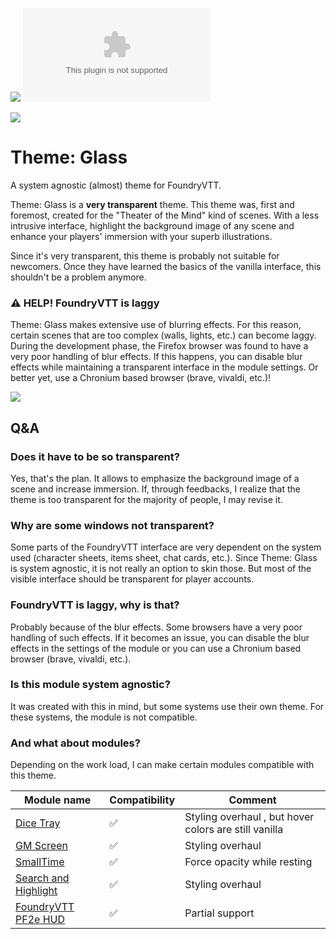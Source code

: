 ![](https://img.shields.io/badge/Foundry-v12-informational)
![Latest Release Download Count](https://img.shields.io/github/downloads/mech-tools/theme-glass/latest/module.zip)

![](./screenshot-1.jpg)

# Theme: Glass

A system agnostic (almost) theme for FoundryVTT.

Theme: Glass is a **very transparent** theme. This theme was, first and foremost, created for the "Theater of the Mind" kind of scenes.
With a less intrusive interface, highlight the background image of any scene and enhance your players' immersion with your superb illustrations.

Since it's very transparent, this theme is probably not suitable for newcomers. Once they have learned the basics of the vanilla interface, this shouldn't be a problem anymore.

### ⚠️ HELP! FoundryVTT is laggy

Theme: Glass makes extensive use of blurring effects. For this reason, certain scenes that are too complex (walls, lights, etc.) can become laggy. During the development phase, the Firefox browser was found to have a very poor handling of blur effects.
If this happens, you can disable blur effects while maintaining a transparent interface in the module settings.
Or better yet, use a Chronium based browser (brave, vivaldi, etc.)!

![](./screenshot-2.jpg)

## Q&A

### Does it have to be so transparent?

Yes, that's the plan. It allows to emphasize the background image of a scene and increase immersion.
If, through feedbacks, I realize that the theme is too transparent for the majority of people, I may revise it.

### Why are some windows not transparent?

Some parts of the FoundryVTT interface are very dependent on the system used (character sheets, items sheet, chat cards, etc.).
Since Theme: Glass is system agnostic, it is not really an option to skin those. But most of the visible interface should be transparent for player accounts.

### FoundryVTT is laggy, why is that?

Probably because of the blur effects. Some browsers have a very poor handling of such effects.
If it becomes an issue, you can disable the blur effects in the settings of the module or you can use a Chronium based browser (brave, vivaldi, etc.).

### Is this module system agnostic?

It was created with this in mind, but some systems use their own theme. For these systems, the module is not compatible.

### And what about modules?

Depending on the work load, I can make certain modules compatible with this theme.

| Module name                                                                                 | Compatibility | Comment                                               |
| ------------------------------------------------------------------------------------------- | ------------- | ----------------------------------------------------- |
| [Dice Tray](https://gitlab.com/asacolips-projects/foundry-mods/foundry-vtt-dice-calculator) | ✅            | Styling overhaul , but hover colors are still vanilla |
| [GM Screen](https://github.com/ElfFriend-DnD/foundryvtt-gmScreen)                           | ✅            | Styling overhaul                                      |
| [SmallTime](https://github.com/unsoluble/smalltime)                                         | ✅            | Force opacity while resting                           |
| [Search and Highlight](https://github.com/Khaali-dev/fullsearch)                            | ✅            | Styling overhaul                                      |
| [FoundryVTT PF2e HUD](https://github.com/reonZ/pf2e-hud)                                    | ✅            | Partial support                                       |

